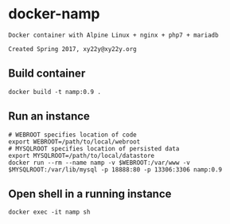 # docker-namp

    Docker container with Alpine Linux + nginx + php7 + mariadb

    Created Spring 2017, xy22y@xy22y.org

## Build container

    docker build -t namp:0.9 .

## Run an instance

    # WEBROOT specifies location of code
    export WEBROOT=/path/to/local/webroot
    # MYSQLROOT specifies location of persisted data
    export MYSQLROOT=/path/to/local/datastore
    docker run --rm --name namp -v $WEBROOT:/var/www -v $MYSQLROOT:/var/lib/mysql -p 18888:80 -p 13306:3306 namp:0.9

## Open shell in a running instance

    docker exec -it namp sh

